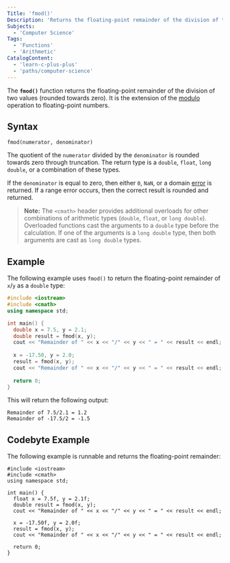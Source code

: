 ```yaml
---
Title: 'fmod()'
Description: 'Returns the floating-point remainder of the division of two values, rounded towards zero.'
Subjects:
  - 'Computer Science'
Tags:
  - 'Functions'
  - 'Arithmetic'
CatalogContent:
  - 'learn-c-plus-plus'
  - 'paths/computer-science'
---
```


The **`fmod()`** function returns the floating-point remainder of the division of two values (rounded towards zero). It is the extension of the [modulo](https://www.codecademy.com/resources/docs/general/modulo) operation to floating-point numbers.

## Syntax

```pseudo
fmod(numerator, denominator)
```

The quotient of the `numerator` divided by the `denominator` is rounded towards zero through truncation. The return type is a `double`, `float`, `long double`, or a combination of these types.

If the `denominator` is equal to zero, then either `0`, `NaN`, or a domain [error](https://www.codecademy.com/resources/docs/cpp/errors) is returned. If a range error occurs, then the correct result is rounded and returned.

> **Note:** The `<cmath>` header provides additional overloads for other combinations of arithmetic types (`double`, `float`, or `long double`). Overloaded functions cast the arguments to a `double` type before the calculation. If one of the arguments is a `long double` type, then both arguments are cast as `long double` types.

## Example

The following example uses `fmod()` to return the floating-point remainder of `x`/`y` as a `double` type:

```cpp
#include <iostream>
#include <cmath>
using namespace std;

int main() {
  double x = 7.5, y = 2.1;
  double result = fmod(x, y);
  cout << "Remainder of " << x << "/" << y << " = " << result << endl;
  
  x = -17.50, y = 2.0;
  result = fmod(x, y);
  cout << "Remainder of " << x << "/" << y << " = " << result << endl;
  
  return 0;
}
```

This will return the following output:

```shell
Remainder of 7.5/2.1 = 1.2
Remainder of -17.5/2 = -1.5
```

## Codebyte Example

The following example is runnable and returns the floating-point remainder:

```codebyte/cpp
#include <iostream>
#include <cmath>
using namespace std;

int main() {
  float x = 7.5f, y = 2.1f;
  double result = fmod(x, y);
  cout << "Remainder of " << x << "/" << y << " = " << result << endl;
  
  x = -17.50f, y = 2.0f;
  result = fmod(x, y);
  cout << "Remainder of " << x << "/" << y << " = " << result << endl;
  
  return 0;
}
```
